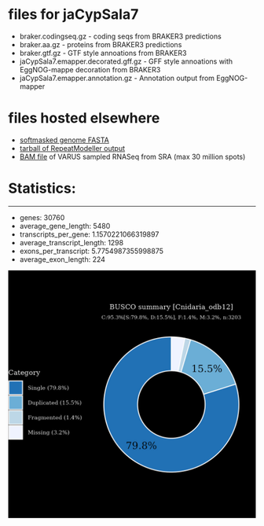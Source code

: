 # files for jaCypSala7

* braker.codingseq.gz - coding seqs from BRAKER3 predictions
* braker.aa.gz - proteins from BRAKER3 predictions
* braker.gtf.gz - GTF style annoations from BRAKER3
* jaCypSala7.emapper.decorated.gff.gz - GFF style annoations with EggNOG-mappe decoration from BRAKER3
* jaCypSala7.emapper.annotation.gz - Annotation output from EggNOG-mapper

# files hosted elsewhere
* [softmasked genome FASTA](https://asg_hubs.cog.sanger.ac.uk/jaCypSala7/jaCypSala7.fa.masked)
* [tarball of RepeatModeller output](https://asg_hubs.cog.sanger.ac.uk/jaCypSala7/jaCypSala7.tar.xz)
* [BAM file](https://asg_hubs.cog.sanger.ac.uk/jaCypSala7/VARUS_modified.bam) of VARUS sampled RNASeq from SRA (max 30 million spots)

# Statistics:

---
 * genes: 30760
 * average_gene_length: 5480
 * transcripts_per_gene: 1.1570221066319897
 * average_transcript_length: 1298
 * exons_per_transcript: 5.7754987355998875
 * average_exon_length: 224


![Plot of BUSCO results](jaCypSala7_busco.jpeg)

